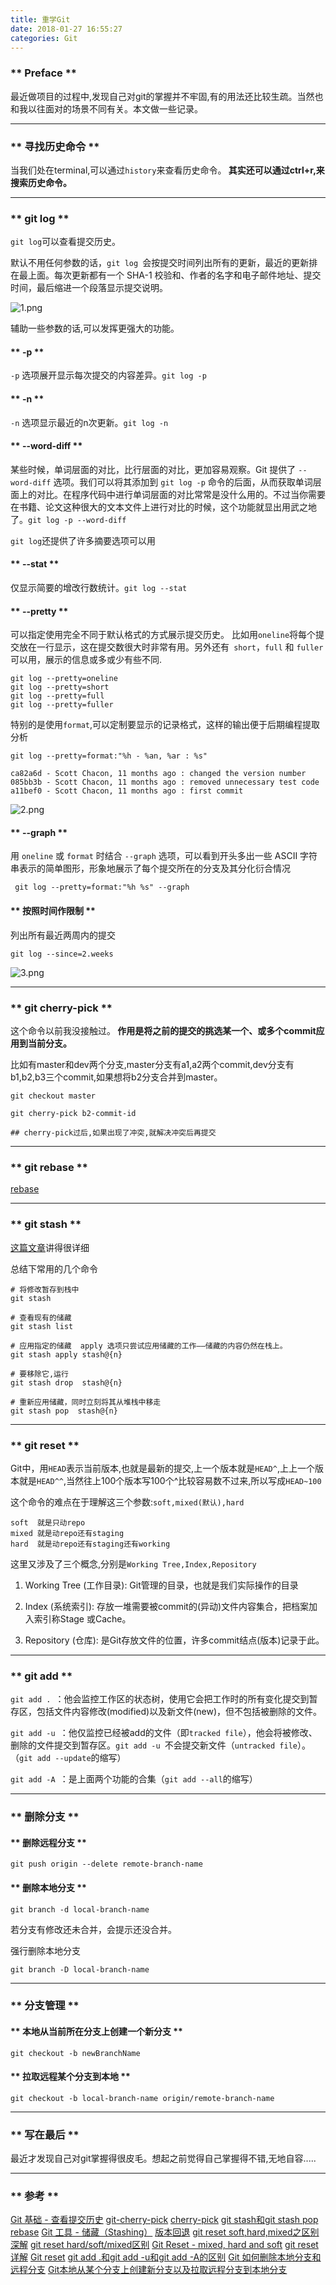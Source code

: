 ```yaml
---
title: 重学Git
date: 2018-01-27 16:55:27
categories: Git
---
```


###  ** Preface ** 

最近做项目的过程中,发现自己对git的掌握并不牢固,有的用法还比较生疏。当然也和我以往面对的场景不同有关。本文做一些记录。

***************

### ** 寻找历史命令 **

当我们处在terminal,可以通过`history`来查看历史命令。**<span class="under0"> 其实还可以通过ctrl+r,来搜索历史命令。</span>**

****************

### ** git log **

`git log`可以查看提交历史。

默认不用任何参数的话，`git log `会按提交时间列出所有的更新，最近的更新排在最上面。每次更新都有一个 SHA-1 校验和、作者的名字和电子邮件地址、提交时间，最后缩进一个段落显示提交说明。

![1.png](/img/git/relearn-git/1.png)

辅助一些参数的话,可以发挥更强大的功能。

#### ** -p ** ####

`-p` 选项展开显示每次提交的内容差异。`git log -p`

#### ** -n ** ####

`-n` 选项显示最近的n次更新。`git log -n`

#### ** --word-diff ** ####
某些时候，单词层面的对比，比行层面的对比，更加容易观察。Git 提供了 `--word-diff` 选项。我们可以将其添加到 `git log -p` 命令的后面，从而获取单词层面上的对比。在程序代码中进行单词层面的对比常常是没什么用的。不过当你需要在书籍、论文这种很大的文本文件上进行对比的时候，这个功能就显出用武之地了。`git log -p --word-diff`

`git log`还提供了许多摘要选项可以用

#### ** --stat ** ####

仅显示简要的增改行数统计。`git log --stat`

#### ** --pretty ** ####

可以指定使用完全不同于默认格式的方式展示提交历史。
比如用` oneline `将每个提交放在一行显示，这在提交数很大时非常有用。另外还有` short`，`full` 和 `fuller` 可以用，展示的信息或多或少有些不同.

```
git log --pretty=oneline
git log --pretty=short
git log --pretty=full
git log --pretty=fuller
```

特别的是使用`format`,可以定制要显示的记录格式，这样的输出便于后期编程提取分析

`git log --pretty=format:"%h - %an, %ar : %s"`

```
ca82a6d - Scott Chacon, 11 months ago : changed the version number
085bb3b - Scott Chacon, 11 months ago : removed unnecessary test code
a11bef0 - Scott Chacon, 11 months ago : first commit
```

![2.png](/img/git/relearn-git/2.png)

#### ** --graph ** ####

用 `oneline` 或 `format` 时结合 `--graph` 选项，可以看到开头多出一些 ASCII 字符串表示的简单图形，形象地展示了每个提交所在的分支及其分化衍合情况

` git log --pretty=format:"%h %s" --graph`

#### ** 按照时间作限制 ** ####

列出所有最近两周内的提交

`git log --since=2.weeks`

![3.png](/img/git/relearn-git/3.png)

****************
### ** git cherry-pick ** ###

这个命令以前我没接触过。**<span class="under0"> 作用是将之前的提交的挑选某一个、或多个commit应用到当前分支。 </span>**

比如有master和dev两个分支,master分支有a1,a2两个commit,dev分支有b1,b2,b3三个commit,如果想将b2分支合并到master。

```
git checkout master

git cherry-pick b2-commit-id

## cherry-pick过后,如果出现了冲突,就解决冲突后再提交

```

****************
### ** git rebase ** ###

[rebase](http://gitbook.liuhui998.com/4_2.html)

****************
### ** git stash ** ###

[这篇文章](https://git-scm.com/book/zh/v1/Git-%E5%B7%A5%E5%85%B7-%E5%82%A8%E8%97%8F%EF%BC%88Stashing%EF%BC%89)讲得很详细

总结下常用的几个命令

```
# 将修改暂存到栈中
git stash

# 查看现有的储藏
git stash list

# 应用指定的储藏  apply 选项只尝试应用储藏的工作——储藏的内容仍然在栈上。
git stash apply stash@{n}

# 要移除它,运行
git stash drop  stash@{n}

# 重新应用储藏，同时立刻将其从堆栈中移走
git stash pop  stash@{n}

```
****************
### ** git reset ** ###

Git中，用`HEAD`表示当前版本,也就是最新的提交,上一个版本就是`HEAD^`,上上一个版本就是`HEAD^^`,当然往上100个版本写100个^比较容易数不过来,所以写成`HEAD~100`

这个命令的难点在于理解这三个参数:`soft,mixed(默认),hard`
```
soft  就是只动repo
mixed 就是动repo还有staging
hard  就是动repo还有staging还有working
```
这里又涉及了三个概念,分别是`Working Tree,Index,Repository`

1. Working Tree (工作目录): Git管理的目录，也就是我们实际操作的目录

2. Index (系统索引): 存放一堆需要被commit的(异动)文件内容集合，把档案加入索引称Stage 或Cache。

3. Repository (仓库): 是Git存放文件的位置，许多commit结点(版本)记录于此。


****************
### ** git add ** ###

`git add . `：他会监控工作区的状态树，使用它会把工作时的所有变化提交到暂存区，包括文件内容修改(modified)以及新文件(new)，但不包括被删除的文件。

`git add -u `：他仅监控已经被add的文件（即`tracked file`），他会将被修改、删除的文件提交到暂存区。`git add -u `不会提交新文件（`untracked file`）。（`git add --update`的缩写）

`git add -A `：是上面两个功能的合集（`git add --all`的缩写）
****************
### ** 删除分支 ** ###

#### ** 删除远程分支 ** ####

`git push origin --delete remote-branch-name`

#### ** 删除本地分支 ** ####

`git branch -d local-branch-name`

若分支有修改还未合并，会提示还没合并。

强行删除本地分支

`git branch -D local-branch-name`

****************
### ** 分支管理 ** ###

#### ** 本地从当前所在分支上创建一个新分支 ** ####

`git checkout -b newBranchName`

#### ** 拉取远程某个分支到本地 ** ####

`git checkout -b local-branch-name origin/remote-branch-name`

****************

### ** 写在最后 **

最近才发现自己对git掌握得很皮毛。想起之前觉得自己掌握得不错,无地自容.....

****************


###  ** 参考 ** 

[ Git 基础 - 查看提交历史](https://git-scm.com/book/zh/v1/Git-%E5%9F%BA%E7%A1%80-%E6%9F%A5%E7%9C%8B%E6%8F%90%E4%BA%A4%E5%8E%86%E5%8F%B2)
[git-cherry-pick](https://git-scm.com/docs/git-cherry-pick)
[cherry-pick](https://backlog.com/git-tutorial/cn/stepup/stepup7_4.html)
[git stash和git stash pop](http://blog.csdn.net/wh_19910525/article/details/7784901)
[rebase](http://gitbook.liuhui998.com/4_2.html)
[Git 工具 - 储藏（Stashing）](https://git-scm.com/book/zh/v1/Git-%E5%B7%A5%E5%85%B7-%E5%82%A8%E8%97%8F%EF%BC%88Stashing%EF%BC%89)
[版本回退](https://www.liaoxuefeng.com/wiki/0013739516305929606dd18361248578c67b8067c8c017b000/0013744142037508cf42e51debf49668810645e02887691000)
[git reset soft,hard,mixed之区别深解](http://www.cnblogs.com/kidsitcn/p/4513297.html)
[git reset hard/soft/mixed区别](http://blog.csdn.net/carolzhang8406/article/details/49761927)
[Git Reset - mixed, hard and soft](https://dotblogs.com.tw/wasichris/2016/04/29/225157)
[git reset详解](https://segmentfault.com/a/1190000009658888)
[Git reset](https://www.cnblogs.com/qianqiannian/p/6010238.html)
[ git add .和git add -u和git add -A的区别](http://blog.csdn.net/lcxywfe/article/details/53260338)
[Git 如何删除本地分支和远程分支](http://blog.csdn.net/sub_lele/article/details/52289996)
[Git本地从某个分支上创建新分支以及拉取远程分支到本地分支](http://blog.csdn.net/bin622/article/details/69948525)

